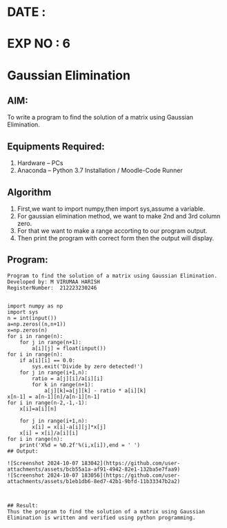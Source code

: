 # DATE :
# EXP NO : 6
# Gaussian Elimination

## AIM:
To write a program to find the solution of a matrix using Gaussian Elimination.

## Equipments Required:
1. Hardware – PCs
2. Anaconda – Python 3.7 Installation / Moodle-Code Runner

## Algorithm

1. First,we want to import numpy,then import sys,assume a variable.
2. For gaussian elimination method, we want to make 2nd and 3rd column zero.
3. For that we want to make a range accorting to our program output.
4. Then print the program with correct form then the output will display.


## Program:
```
Program to find the solution of a matrix using Gaussian Elimination.
Developed by: M VIRUMAA HARISH
RegisterNumber:  212223230246


import numpy as np
import sys
n = int(input())
a=np.zeros((n,n+1))
x=np.zeros(n)
for i in range(n):
    for j in range(n+1):
        a[i][j] = float(input())
for i in range(n):
    if a[i][i] == 0.0:
        sys.exit('Divide by zero detected!')
    for j in range(i+1,n):
        ratio = a[j][i]/a[i][i]
        for k in range(n+1):
            a[j][k]=a[j][k] - ratio * a[i][k]
x[n-1] = a[n-1][n]/a[n-1][n-1]
for i in range(n-2,-1,-1):
    x[i]=a[i][n]
    
    for j in range(i+1,n):
        x[i] = x[i]-a[i][j]*x[j]
    x[i] = x[i]/a[i][i]
for i in range(n):
    print('X%d = %0.2f'%(i,x[i]),end = ' ')
## Output:

![Screenshot 2024-10-07 183042](https://github.com/user-attachments/assets/bcb55a1a-af91-4942-82e1-132ba5e7faa9)
![Screenshot 2024-10-07 183056](https://github.com/user-attachments/assets/b1eb1db6-8ed7-42b1-9bfd-11b33347b2a2)



## Result:
Thus the program to find the solution of a matrix using Gaussian Elimination is written and verified using python programming.

